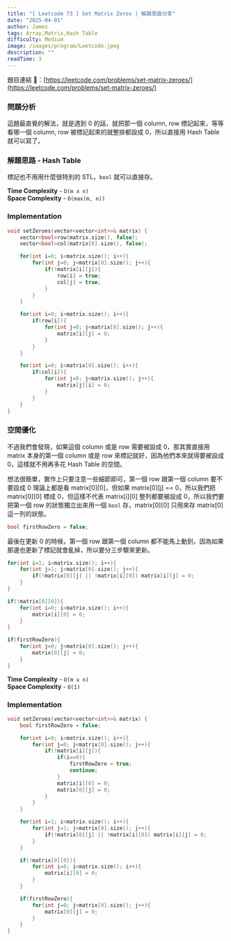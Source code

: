 ```yaml
---
title: "[ Leetcode 73 ] Set Matrix Zeros | 解題思路分享"
date: "2025-04-01"
author: James
tags: Array,Matrix,Hash Table
difficulty: Medium
image: /images/program/Leetcode.jpeg
description: ""
readTime: 3
---
```




題目連結 🔗：[https://leetcode.com/problems/set-matrix-zeroes/](https://leetcode.com/problems/set-matrix-zeroes/)

### **問題分析**

這題最直覺的解法，就是遇到 0 的話，就把那一個 column, row 標記起來，等等看哪一個 column, row 被標記起來的就整排都設成 0，所以直接用 Hash Table 就可以寫了。

### **解題思路 - Hash Table**

標記也不用用什麼很特別的 STL，`bool` 就可以直接存。

**Time Complexity** - `O(m x n)`<br>
**Space Complexity** - `O(max(m, n))`

### **Implementation**

```cpp
void setZeroes(vector<vector<int>>& matrix) {
    vector<bool>row(matrix.size(), false);
    vector<bool>col(matrix[0].size(), false);

    for(int i=0; i<matrix.size(); i++){
        for(int j=0; j<matrix[0].size(); j++){
            if(!matrix[i][j]){
                row[i] = true;
                col[j] = true;
            }
        }
    }

    for(int i=0; i<matrix.size(); i++){
        if(row[i]){
            for(int j=0; j<matrix[0].size(); j++){
                matrix[i][j] = 0;
            }
        }
    }

    for(int i=0; i<matrix[0].size(); i++){
        if(col[i]){
            for(int j=0; j<matrix.size(); j++){
                matrix[j][i] = 0;
            }
        }
    }
}
```

### **空間優化**

不過我們會發現，如果這個 column 或是 row 需要被設成 0，那其實直接用 matrix 本身的第一個 column 或是 row 來標記就好，因為他們本來就得要被設成 0，這樣就不用再多花 Hash Table 的空間。

想法很簡單，實作上只要注意一些細節即可，第一個 row 跟第一個 column 要不要設成 0 理論上都是看 matrix[0][0]，但如果 matrix[0][j] == 0，所以我們把 matrix[0][0] 標成 0，但這樣不代表 matrix[i][0] 整列都要被設成 0，所以我們要把第一個 row 的狀態獨立出來用一個 `bool` 存，matrix[0][0] 只用來存 matrix[0] 這一列的狀態。

```cpp
bool firstRowZero = false;
```

最後在更新 0 的時候，第一個 row 跟第一個 column 都不能馬上動到，因為如果那邊也更新了標記就會亂掉，所以要分三步驟來更新。

```cpp
for(int i=1; i<matrix.size(); i++){
    for(int j=1; j<matrix[0].size(); j++){
        if(!matrix[0][j] || !matrix[i][0]) matrix[i][j] = 0;
    }
}

if(!matrix[0][0]){
    for(int i=0; i<matrix.size(); i++){
        matrix[i][0] = 0;
    }
}

if(firstRowZero){
    for(int j=0; j<matrix[0].size(); j++){
        matrix[0][j] = 0;
    }
}
```

**Time Complexity** - `O(m x n)`<br>
**Space Complexity** - `O(1)`

### **Implementation**

```cpp
void setZeroes(vector<vector<int>>& matrix) {
    bool firstRowZero = false;

    for(int i=0; i<matrix.size(); i++){
        for(int j=0; j<matrix[0].size(); j++){
            if(!matrix[i][j]){
                if(i==0){
                    firstRowZero = true;
                    continue;
                }
                matrix[i][0] = 0;
                matrix[0][j] = 0;
            }
        }
    }

    for(int i=1; i<matrix.size(); i++){
        for(int j=1; j<matrix[0].size(); j++){
            if(!matrix[0][j] || !matrix[i][0]) matrix[i][j] = 0;
        }
    }

    if(!matrix[0][0]){
        for(int i=0; i<matrix.size(); i++){
            matrix[i][0] = 0;
        }
    }

    if(firstRowZero){
        for(int j=0; j<matrix[0].size(); j++){
            matrix[0][j] = 0;
        }
    }
}
```